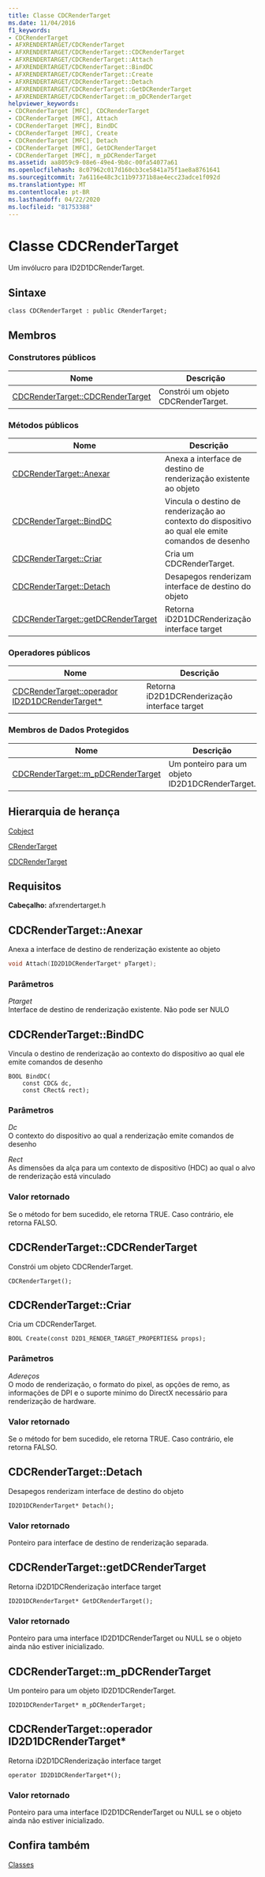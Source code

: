 ```yaml
---
title: Classe CDCRenderTarget
ms.date: 11/04/2016
f1_keywords:
- CDCRenderTarget
- AFXRENDERTARGET/CDCRenderTarget
- AFXRENDERTARGET/CDCRenderTarget::CDCRenderTarget
- AFXRENDERTARGET/CDCRenderTarget::Attach
- AFXRENDERTARGET/CDCRenderTarget::BindDC
- AFXRENDERTARGET/CDCRenderTarget::Create
- AFXRENDERTARGET/CDCRenderTarget::Detach
- AFXRENDERTARGET/CDCRenderTarget::GetDCRenderTarget
- AFXRENDERTARGET/CDCRenderTarget::m_pDCRenderTarget
helpviewer_keywords:
- CDCRenderTarget [MFC], CDCRenderTarget
- CDCRenderTarget [MFC], Attach
- CDCRenderTarget [MFC], BindDC
- CDCRenderTarget [MFC], Create
- CDCRenderTarget [MFC], Detach
- CDCRenderTarget [MFC], GetDCRenderTarget
- CDCRenderTarget [MFC], m_pDCRenderTarget
ms.assetid: aa8059c9-08e6-49e4-9b8c-00fa54077a61
ms.openlocfilehash: 8c07962c017d160cb3ce5841a75f1ae8a8761641
ms.sourcegitcommit: 7a6116e48c3c11b97371b8ae4ecc23adce1f092d
ms.translationtype: MT
ms.contentlocale: pt-BR
ms.lasthandoff: 04/22/2020
ms.locfileid: "81753388"
---
```

# <a name="cdcrendertarget-class"></a>Classe CDCRenderTarget

Um invólucro para ID2D1DCRenderTarget.

## <a name="syntax"></a>Sintaxe

```
class CDCRenderTarget : public CRenderTarget;
```

## <a name="members"></a>Membros

### <a name="public-constructors"></a>Construtores públicos

|Nome|Descrição|
|----------|-----------------|
|[CDCRenderTarget::CDCRenderTarget](#cdcrendertarget)|Constrói um objeto CDCRenderTarget.|

### <a name="public-methods"></a>Métodos públicos

|Nome|Descrição|
|----------|-----------------|
|[CDCRenderTarget::Anexar](#attach)|Anexa a interface de destino de renderização existente ao objeto|
|[CDCRenderTarget::BindDC](#binddc)|Vincula o destino de renderização ao contexto do dispositivo ao qual ele emite comandos de desenho|
|[CDCRenderTarget::Criar](#create)|Cria um CDCRenderTarget.|
|[CDCRenderTarget::Detach](#detach)|Desapegos renderizam interface de destino do objeto|
|[CDCRenderTarget::getDCRenderTarget](#getdcrendertarget)|Retorna iD2D1DCRenderização interface target|

### <a name="public-operators"></a>Operadores públicos

|Nome|Descrição|
|----------|-----------------|
|[CDCRenderTarget::operador ID2D1DCRenderTarget*](#operator_id2d1dcrendertarget_star)|Retorna iD2D1DCRenderização interface target|

### <a name="protected-data-members"></a>Membros de Dados Protegidos

|Nome|Descrição|
|----------|-----------------|
|[CDCRenderTarget::m_pDCRenderTarget](#m_pdcrendertarget)|Um ponteiro para um objeto ID2D1DCRenderTarget.|

## <a name="inheritance-hierarchy"></a>Hierarquia de herança

[Cobject](../../mfc/reference/cobject-class.md)

[CRenderTarget](../../mfc/reference/crendertarget-class.md)

[CDCRenderTarget](../../mfc/reference/cdcrendertarget-class.md)

## <a name="requirements"></a>Requisitos

**Cabeçalho:** afxrendertarget.h

## <a name="cdcrendertargetattach"></a><a name="attach"></a>CDCRenderTarget::Anexar

Anexa a interface de destino de renderização existente ao objeto

```cpp
void Attach(ID2D1DCRenderTarget* pTarget);
```

### <a name="parameters"></a>Parâmetros

*Ptarget*<br/>
Interface de destino de renderização existente. Não pode ser NULO

## <a name="cdcrendertargetbinddc"></a><a name="binddc"></a>CDCRenderTarget::BindDC

Vincula o destino de renderização ao contexto do dispositivo ao qual ele emite comandos de desenho

```
BOOL BindDC(
    const CDC& dc,
    const CRect& rect);
```

### <a name="parameters"></a>Parâmetros

*Dc*<br/>
O contexto do dispositivo ao qual a renderização emite comandos de desenho

*Rect*<br/>
As dimensões da alça para um contexto de dispositivo (HDC) ao qual o alvo de renderização está vinculado

### <a name="return-value"></a>Valor retornado

Se o método for bem sucedido, ele retorna TRUE. Caso contrário, ele retorna FALSO.

## <a name="cdcrendertargetcdcrendertarget"></a><a name="cdcrendertarget"></a>CDCRenderTarget::CDCRenderTarget

Constrói um objeto CDCRenderTarget.

```
CDCRenderTarget();
```

## <a name="cdcrendertargetcreate"></a><a name="create"></a>CDCRenderTarget::Criar

Cria um CDCRenderTarget.

```
BOOL Create(const D2D1_RENDER_TARGET_PROPERTIES& props);
```

### <a name="parameters"></a>Parâmetros

*Adereços*<br/>
O modo de renderização, o formato do pixel, as opções de remo, as informações de DPI e o suporte mínimo do DirectX necessário para renderização de hardware.

### <a name="return-value"></a>Valor retornado

Se o método for bem sucedido, ele retorna TRUE. Caso contrário, ele retorna FALSO.

## <a name="cdcrendertargetdetach"></a><a name="detach"></a>CDCRenderTarget::Detach

Desapegos renderizam interface de destino do objeto

```
ID2D1DCRenderTarget* Detach();
```

### <a name="return-value"></a>Valor retornado

Ponteiro para interface de destino de renderização separada.

## <a name="cdcrendertargetgetdcrendertarget"></a><a name="getdcrendertarget"></a>CDCRenderTarget::getDCRenderTarget

Retorna iD2D1DCRenderização interface target

```
ID2D1DCRenderTarget* GetDCRenderTarget();
```

### <a name="return-value"></a>Valor retornado

Ponteiro para uma interface ID2D1DCRenderTarget ou NULL se o objeto ainda não estiver inicializado.

## <a name="cdcrendertargetm_pdcrendertarget"></a><a name="m_pdcrendertarget"></a>CDCRenderTarget::m_pDCRenderTarget

Um ponteiro para um objeto ID2D1DCRenderTarget.

```
ID2D1DCRenderTarget* m_pDCRenderTarget;
```

## <a name="cdcrendertargetoperator-id2d1dcrendertarget"></a><a name="operator_id2d1dcrendertarget_star"></a>CDCRenderTarget::operador ID2D1DCRenderTarget*

Retorna iD2D1DCRenderização interface target

```
operator ID2D1DCRenderTarget*();
```

### <a name="return-value"></a>Valor retornado

Ponteiro para uma interface ID2D1DCRenderTarget ou NULL se o objeto ainda não estiver inicializado.

## <a name="see-also"></a>Confira também

[Classes](../../mfc/reference/mfc-classes.md)
